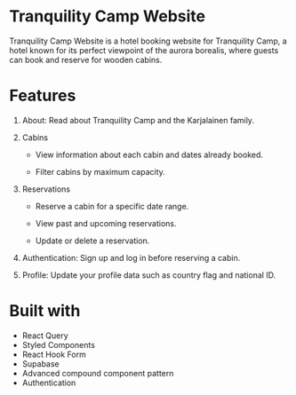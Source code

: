 # Tranquility Camp Website

Tranquility Camp Website is a hotel booking website for Tranquility Camp, a hotel known for its perfect viewpoint of the aurora borealis, where guests can book and reserve for wooden cabins.

# Features

1. About: Read about Tranquility Camp and the Karjalainen family.

2. Cabins

   - View information about each cabin and dates already booked.

   - Filter cabins by maximum capacity.

3. Reservations

   - Reserve a cabin for a specific date range.

   - View past and upcoming reservations.

   - Update or delete a reservation.

4. Authentication: Sign up and log in before reserving a cabin.

5. Profile: Update your profile data such as country flag and national ID.

# Built with

- React Query
- Styled Components
- React Hook Form
- Supabase
- Advanced compound component pattern
- Authentication
